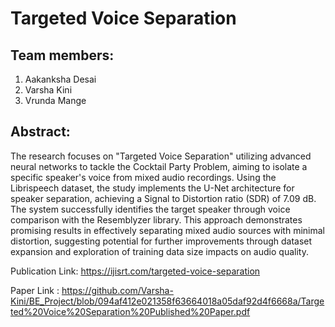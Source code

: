 # Targeted Voice Separation

## Team members: 
1. Aakanksha Desai
2. Varsha Kini
3. Vrunda Mange


## Abstract:
The research focuses on "Targeted Voice Separation" utilizing advanced neural networks to tackle the Cocktail Party Problem, aiming to isolate a specific speaker's voice from mixed audio recordings. Using the Librispeech dataset, the study implements the U-Net architecture for speaker separation, achieving a Signal to Distortion ratio (SDR) of 7.09 dB. The system successfully identifies the target speaker through voice comparison with the Resemblyzer library. This approach demonstrates promising results in effectively separating mixed audio sources with minimal distortion, suggesting potential for further improvements through dataset expansion and exploration of training data size impacts on audio quality.

Publication Link: https://ijisrt.com/targeted-voice-separation

Paper Link : https://github.com/Varsha-Kini/BE_Project/blob/094af412e021358f63664018a05daf92d4f6668a/Targeted%20Voice%20Separation%20Published%20Paper.pdf
